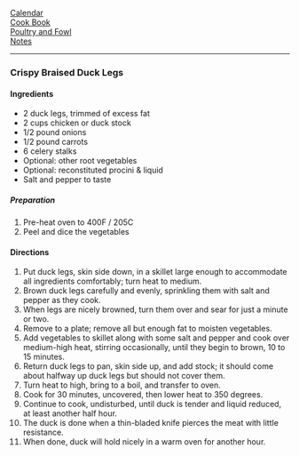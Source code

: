 [Calendar](https://github.com/vmsmith/EDT/blob/master/calendar.md)    
[Cook Book](https://github.com/vmsmith/CookBook/blob/master/README.md)    
[Poultry and Fowl](https://github.com/vmsmith/CookBook/blob/master/poultry_fowl.md)    
[Notes](https://github.com/vmsmith/CookBook/blob/master/notes.md)

-----    

### Crispy Braised Duck Legs   

#### Ingredients    
* 2 duck legs, trimmed of excess fat    
* 2 cups chicken or duck stock    
* 1/2 pound onions    
* 1/2 pound carrots    
* 6 celery stalks
* Optional: other root vegetables
* Optional: reconstituted procini & liquid  
* Salt and pepper to taste   

##### Preparation   
1. Pre-heat oven to 400F / 205C   
2. Peel and dice the vegetables   

#### Directions   
1. Put duck legs, skin side down, in a skillet large enough to accommodate all ingredients comfortably; turn heat to medium.
2. Brown duck legs carefully and evenly, sprinkling them with salt and pepper as they cook.
3. When legs are nicely browned, turn them over and sear for just a minute or two.
4. Remove to a plate; remove all but enough fat to moisten vegetables.
5. Add vegetables to skillet along with some salt and pepper and cook over medium-high heat, stirring occasionally, until they begin to brown, 10 to 15 minutes.
6. Return duck legs to pan, skin side up, and add stock; it should come about halfway up duck legs but should not cover them.
7. Turn heat to high, bring to a boil, and transfer to oven.
8. Cook for 30 minutes, uncovered, then lower heat to 350 degrees.
9. Continue to cook, undisturbed, until duck is tender and liquid reduced, at least another half hour.
10. The duck is done when a thin-bladed knife pierces the meat with little resistance.
11. When done, duck will hold nicely in a warm oven for another hour.    
